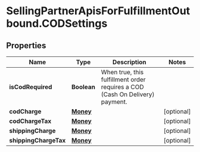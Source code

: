 # SellingPartnerApisForFulfillmentOutbound.CODSettings

## Properties

Name | Type | Description | Notes
------------ | ------------- | ------------- | -------------
**isCodRequired** | **Boolean** | When true, this fulfillment order requires a COD (Cash On Delivery) payment. | 
**codCharge** | [**Money**](Money.md) |  | [optional] 
**codChargeTax** | [**Money**](Money.md) |  | [optional] 
**shippingCharge** | [**Money**](Money.md) |  | [optional] 
**shippingChargeTax** | [**Money**](Money.md) |  | [optional] 


